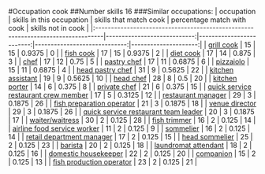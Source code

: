 #Occupation cook
##Number skills 16
###Similar occupations:
| occupation                                                                      |   skills in this occupation |   skills that match cook |   percentage match with cook |   skills not in cook |
|:--------------------------------------------------------------------------------|----------------------------:|-------------------------:|-----------------------------:|---------------------:|
| [grill cook](grill_cook.md)                                                     |                          15 |                       15 |                       0.9375 |                    0 |
| [fish cook](fish_cook.md)                                                       |                          17 |                       15 |                       0.9375 |                    2 |
| [diet cook](diet_cook.md)                                                       |                          17 |                       14 |                       0.875  |                    3 |
| [chef](chef.md)                                                                 |                          17 |                       12 |                       0.75   |                    5 |
| [pastry chef](pastry_chef.md)                                                   |                          17 |                       11 |                       0.6875 |                    6 |
| [pizzaiolo](pizzaiolo.md)                                                       |                          15 |                       11 |                       0.6875 |                    4 |
| [head pastry chef](head_pastry_chef.md)                                         |                          31 |                        9 |                       0.5625 |                   22 |
| [kitchen assistant](kitchen_assistant.md)                                       |                          19 |                        9 |                       0.5625 |                   10 |
| [head chef](head_chef.md)                                                       |                          28 |                        8 |                       0.5    |                   20 |
| [kitchen porter](kitchen_porter.md)                                             |                          14 |                        6 |                       0.375  |                    8 |
| [private chef](private_chef.md)                                                 |                          21 |                        6 |                       0.375  |                   15 |
| [quick service restaurant crew member](quick_service_restaurant_crew_member.md) |                          17 |                        5 |                       0.3125 |                   12 |
| [restaurant manager](restaurant_manager.md)                                     |                          29 |                        3 |                       0.1875 |                   26 |
| [fish preparation operator](fish_preparation_operator.md)                       |                          21 |                        3 |                       0.1875 |                   18 |
| [venue director](venue_director.md)                                             |                          29 |                        3 |                       0.1875 |                   26 |
| [quick service restaurant team leader](quick_service_restaurant_team_leader.md) |                          20 |                        3 |                       0.1875 |                   17 |
| [waiter/waitress](waiter-waitress.md)                                           |                          30 |                        2 |                       0.125  |                   28 |
| [fish trimmer](fish_trimmer.md)                                                 |                          16 |                        2 |                       0.125  |                   14 |
| [airline food service worker](airline_food_service_worker.md)                   |                          11 |                        2 |                       0.125  |                    9 |
| [sommelier](sommelier.md)                                                       |                          16 |                        2 |                       0.125  |                   14 |
| [retail department manager](retail_department_manager.md)                       |                          17 |                        2 |                       0.125  |                   15 |
| [head sommelier](head_sommelier.md)                                             |                          25 |                        2 |                       0.125  |                   23 |
| [barista](barista.md)                                                           |                          20 |                        2 |                       0.125  |                   18 |
| [laundromat attendant](laundromat_attendant.md)                                 |                          18 |                        2 |                       0.125  |                   16 |
| [domestic housekeeper](domestic_housekeeper.md)                                 |                          22 |                        2 |                       0.125  |                   20 |
| [companion](companion.md)                                                       |                          15 |                        2 |                       0.125  |                   13 |
| [fish production operator](fish_production_operator.md)                         |                          23 |                        2 |                       0.125  |                   21 |
